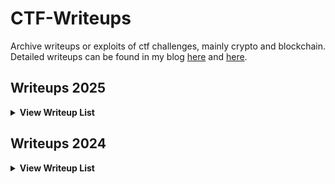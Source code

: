 # CTF-Writeups

Archive writeups or exploits of ctf challenges, mainly crypto and blockchain. Detailed writeups can be found in my blog [here](https://blog.tanglee.top/) and [here](https://tanglee.top/).

## Writeups 2025

<details>
<summary><b>View Writeup List</b></summary>

| CTF               | Challenge     | Category          | Tags                                  | Writeup                                                      |
| ----------------- | ------------- | ----------------- | ------------------------------------- | ------------------------------------------------------------ |
| SECCON 2024 Final | RSA+          | Crypto            | RSA, Prime                            | [EXP](/2025/SECCON-Final/RSA+/)                              |
| SECCON 2024 Final | DLP+          | Crypto            | DLP, Prime                            | [EXP](/2025/SECCON-Final/DLP+/)                              |
| SECCON 2024 Final | hell summon   | Crypto            | HNP-SUM                               | [EXP](/2025/SECCON-Final/hell_summon/)                       |
| DiceCTF           | nil-circ      | Crypto            | Garbled-Circuit, Free-XOR, OT         | [EXP](/2025/DiceCTF/nic-cir/) [WP](https://blog.tanglee.top/2025/04/03/Revisiting-Garbled-Circuit.html) |
| PlaidCTF          | innov8        | Crypto            | Xorshift128, Double                   | [EXP](/2025/PlaidCTF/innov8/)                                |
| PlaidCTF          | Many Mellons  | Crypto            | Nonlinear Invariant Subspace, KCA-CBC | [EXP](/2025/PlaidCTF/mellons/)                               |
| PlaidCTF          | hangman       | Crypto, Misc, Rev | Sbox, Affine Hash                     | [EXP](/2025/PlaidCTF/hangman/)                               |
| ACTF              | AAALLL        | Crypto            | SIS, Modulo LLL                       | [WP&EXP](/2025/ACTF/AAALLL)                                  |
| ACTF              | easy-log      | Crypto            | Customizable DLP                      | [WP&EXP](/2025/ACTF/easy-log)                                |
| ACTF              | OhMyTetration | Crypto            | Super-logarithm                       | [WP&EXP](/2025/ACTF/OhMyTetration)                           |
| 京麒CTF           | r4nd0m        | Crypto, Misc      | MT19937, Negative XOR                 | [WP&EXP](/2025/jqctf/r4nd0m)                                 |
| 京麒CTF           | onelinecrypto | Crypto            | Side Channel Attack, is_prime         | [WP&EXP](/2025/jqctf/one-line-crypto)                        |
| R3CTF             | split3pig     | Crypto            | Coppersmith                           | [WP&EXP](/2025/R3CTF/split3pig)                              |
| R3CTF             | r3tauq        | Crypto            | Quaternion Algebra, DLP, LLL          | [WP&EXP](/2025/R3CTF/r3tauq)                                 |

</details>

## Writeups 2024

<details>
<summary><b>View Writeup List</b></summary>

| CTF         | Challenge      | Category   | Tags                           | Writeup                                                                                                                   |
| ----------- | -------------- | ---------- | ------------------------------ | ------------------------------------------------------------------------------------------------------------------------- |
| HITCON Qual | Broken Share   | Crypto     | Secret-Sharing, LLL            | [EXP](/2024/HITCON-Qual/broken-share/) [WP](https://blog.tanglee.top/2024/07/15/HITCON-CTF-2024-Qual-Crypto-Writeup.html) |
| HITCON Qual | Hyper512       | Crypto     | Algebraic-Immunity, FCA        | [EXP](/2024/HITCON-Qual/hyper512/) [WP](https://blog.tanglee.top/2024/07/15/HITCON-CTF-2024-Qual-Crypto-Writeup.html)     |
| HITCON Qual | MatProd        | Crypto     | Trace, LLL                     | [EXP](/2024/HITCON-Qual/matprod/) [WP](https://blog.tanglee.top/2024/07/15/HITCON-CTF-2024-Qual-Crypto-Writeup.html)      |
| HITCON Qual | ZKPOK          | Crypto     | POK, Int Limit                 | [EXP](/2024/HITCON-Qual/zkpok/) [WP](https://blog.tanglee.top/2024/07/15/HITCON-CTF-2024-Qual-Crypto-Writeup.html)        |
| SECCON Qual | Tidal Wave     | Crypto     | Groebner-Basis, GRS, LWE       | [EXP](/2024/SECCON-Qual/Tidal_wave/) [WP](https://blog.tanglee.top/2024/11/26/SECCON-CTF-2024-Quals-Writeup.html)         |
| SECCON Qual | Dual Summon    | Crypto     | Nonce-Reuse, AES-GCM           | [EXP](/2024/SECCON-Qual/dual_summon/) [WP](https://blog.tanglee.top/2024/11/26/SECCON-CTF-2024-Quals-Writeup.html)        |
| SECCON Qual | Trillion Ether | Blockchain | ETH, Dynamic-Array             | [EXP](/2024/SECCON-Qual/Trillion_Ether/) [WP](https://blog.tanglee.top/2024/11/26/SECCON-CTF-2024-Quals-Writeup.html)     |
| R3CTF       | r0,1,2system   | Crypto     | Nonce-Recurrence, ECDSA        | [EXP](/2024/R3CTF/r1-2system/) [WP-CN](https://blog.tanglee.top/2024/06/10/R3CTF-2024-Crypto-Writeup.html)                |
| R3CTF       | TinySeal       | Crypto     | BFV, Galois-Automorphism       | [EXP](/2024/R3CTF/TinySEAL/) [WP-CN](https://blog.tanglee.top/2024/06/10/R3CTF-2024-Crypto-Writeup.html)                  |
| R3CTF       | SPARROW        | Crypto     | Linearization, Sbox            | [EXP](/2024/R3CTF/Sparrow/) [WP-CN](https://blog.tanglee.top/2024/06/10/R3CTF-2024-Crypto-Writeup.html)                   |
| HXP         | cccccircus     | Crypto     | Circulant-Matrix, Galois Field | [EXP](/2024/HXP/cccccircus/) [WP](https://blog.tanglee.top/2024/12/30/hxp-CTF-2024-Writeup.html)                          |
| HXP         | spiky elf      | Crypto     | RSA, MITM                      | [EXP](/2024/HXP/spiky_elf/) [WP](https://blog.tanglee.top/2024/12/30/hxp-CTF-2024-Writeup.html)                           |

</details>
